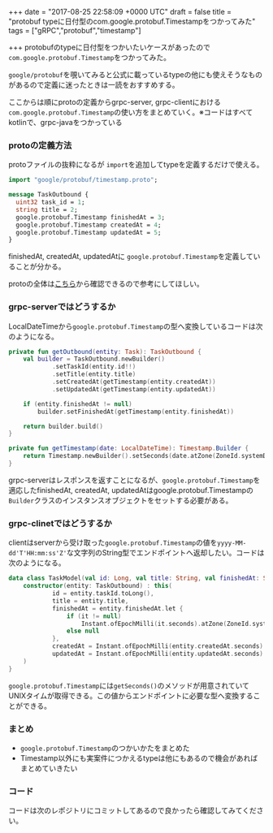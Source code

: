 
+++
date = "2017-08-25 22:58:09 +0000 UTC"
draft = false
title = "protobuf typeに日付型のcom.google.protobuf.Timestampをつかってみた"
tags = ["gRPC","protobuf","timestamp"]

+++
protobufのtypeに日付型をつかいたいケースがあったので <code>com.google.protobuf.Timestamp</code>をつかってみた。

<code>google/protobuf</code>を覗いてみると公式に載っているtypeの他にも使えそうなものがあるので定義に迷ったときは一読をおすすめする。


<div class="github-card" data-user="google/protobuf/tree/master/src/google" data-repo="protobuf" data-width="400" data-height="" data-theme="default"></div>
<script src="https://cdn.jsdelivr.net/github-cards/latest/widget.js"></script>


ここからは順にprotoの定義からgrpc-server, grpc-clientにおける<code>com.google.protobuf.Timestamp</code>の使い方をまとめていく。※コードはすべてkotlinで、grpc-javaをつかっている

### protoの定義方法

protoファイルの抜粋になるが <code>import</code>を追加してtypeを定義するだけで使える。

```proto
import "google/protobuf/timestamp.proto";

message TaskOutbound {
  uint32 task_id = 1;
  string title = 2;
  google.protobuf.Timestamp finishedAt = 3;
  google.protobuf.Timestamp createdAt = 4;
  google.protobuf.Timestamp updatedAt = 5;
}

```


finishedAt, createdAt, updatedAtに <code>google.protobuf.Timestamp</code>を定義していることが分かる。

protoの全体は<a href="https://github.com/google/protobuf/tree/master/src/google/protobuf">こちら</a>から確認できるので参考にしてほしい。

### grpc-serverではどうするか

LocalDateTimeから<code>google.protobuf.Timestamp</code>の型へ変換しているコードは次のようになる。

```kotlin
private fun getOutbound(entity: Task): TaskOutbound {
    val builder = TaskOutbound.newBuilder()
            .setTaskId(entity.id!!)
            .setTitle(entity.title)
            .setCreatedAt(getTimestamp(entity.createdAt))
            .setUpdatedAt(getTimestamp(entity.updatedAt))

    if (entity.finishedAt != null)
        builder.setFinishedAt(getTimestamp(entity.finishedAt))

    return builder.build()
}

private fun getTimestamp(date: LocalDateTime): Timestamp.Builder {
    return Timestamp.newBuilder().setSeconds(date.atZone(ZoneId.systemDefault()).toInstant().toEpochMilli())
}

```


grpc-serverはレスポンスを返すことになるが、<code>google.protobuf.Timestamp</code>を適応したfinishedAt, createdAt, updatedAtはgoogle.protobuf.Timestampの<code>Builder</code>クラスのインスタンスオブジェクトをセットする必要がある。

### grpc-clinetではどうするか

clientはserverから受け取った<code>google.protobuf.Timestamp</code>の値を<code>yyyy-MM-dd&#39;T&#39;HH:mm:ss&#39;Z&#39;</code>な文字列のString型でエンドポイントへ返却したい。コードは次のようになる。

```kotlin
data class TaskModel(val id: Long, val title: String, val finishedAt: String?, val createdAt: String, val updatedAt: String) {
    constructor(entity: TaskOutbound) : this(
            id = entity.taskId.toLong(),
            title = entity.title,
            finishedAt = entity.finishedAt.let {
                if (it != null)
                    Instant.ofEpochMilli(it.seconds).atZone(ZoneId.systemDefault()).toLocalDateTime().convert(DateUtil.Format.FULL_UTC)
                else null
            },
            createdAt = Instant.ofEpochMilli(entity.createdAt.seconds).atZone(ZoneId.systemDefault()).toLocalDateTime().convert(DateUtil.Format.FULL_UTC),
            updatedAt = Instant.ofEpochMilli(entity.updatedAt.seconds).atZone(ZoneId.systemDefault()).toLocalDateTime().convert(DateUtil.Format.FULL_UTC)
    )
}

```


<code>google.protobuf.Timestamp</code>には<code>getSeconds()</code>のメソッドが用意されていてUNIXタイムが取得できる。この値からエンドポイントに必要な型へ変換することができる。

### まとめ

<ul>
<li><code>google.protobuf.Timestamp</code>のつかいかたをまとめた</li>
<li>Timestamp以外にも実案件につかえるtypeは他にもあるので機会があればまとめていきたい</li>
</ul>


### コード

コードは次のレポジトリにコミットしてあるので良かったら確認してみてください。


<div class="github-card" data-user="soushin" data-repo="spring5-kotlin-application" data-width="400" data-height="" data-theme="default"></div>
<script src="https://cdn.jsdelivr.net/github-cards/latest/widget.js"></script>



